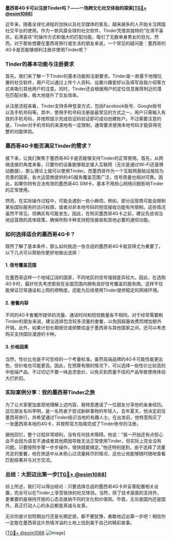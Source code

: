 **墨西哥4G卡可以注册Tinder吗？——一场跨文化社交体验的探索[[TG💪+ @esim1088](https://t.me/s/esim1088)]**

近年来，随着全球化进程的加快以及社交媒体的普及，越来越多的人开始关注跨国社交平台的使用。作为一款风靡全球的社交软件，Tinder凭借其独特的“左滑不喜欢，右滑喜欢”的操作方式和强大的匹配功能，吸引了无数单身男女的目光。然而，对于那些想要在墨西哥旅行或生活的朋友来说，一个常见的疑问是：墨西哥的4G卡是否能够顺利注册并使用Tinder呢？

### Tinder的基本功能与注册要求

首先，我们来了解一下Tinder的基本功能和注册要求。Tinder是一款基于地理位置的社交软件，用户可以通过上传个人资料、设置兴趣爱好以及填写自我介绍等方式来吸引其他用户的注意。同时，Tinder还会根据用户的定位信息推荐附近的潜在匹配对象，极大地提升了交友效率。

从注册流程来看，Tinder支持多种登录方式，包括Facebook账号、Google账号以及手机号码等。其中，使用手机号码注册是最常见的方式之一。用户只需输入有效的手机号码，并按照提示完成验证码验证即可成功创建账户。不过需要注意的是，Tinder对手机号码的来源地有一定限制，通常要求使用本地号码才能获得完整的功能体验。

### 墨西哥4G卡能否满足Tinder的需求？

接下来，让我们聚焦于墨西哥4G卡是否能够支持Tinder的正常使用。首先，从网络连接的角度来看，只要你的设备能够稳定接入互联网（无论是通过Wi-Fi还是移动数据），那么理论上就可以使用Tinder。而墨西哥作为一个互联网基础设施较为完善的国家，各大运营商提供的4G服务覆盖范围广泛，信号质量也相对可靠。因此，如果你持有合法有效的墨西哥4G SIM卡，基本不用担心网络问题影响Tinder的正常使用。

然而，在实际操作过程中，可能会遇到一些小麻烦。例如，部分运营商可能会限制某些国际服务的访问权限，或者对非本地号码的短信接收功能有所限制。这些情况虽然不常见，但确实有可能发生。因此，在购买墨西哥4G卡之前，建议先咨询当地运营商的具体政策，确保所购卡种支持短信接收和其他必要的通信功能。

### 如何选择适合的墨西哥4G卡？

既然了解了基本条件，那么如何挑选一张合适的墨西哥4G卡就显得尤为重要了。以下几点可以帮助你更好地做出选择：

#### 1. **信号覆盖范围**
   在墨西哥这样一个地域辽阔的国家，不同地区的信号强弱差异较大。因此，在选购4G卡时，最好优先考虑那些在全国范围内拥有良好信号覆盖的服务商。这样不仅能保证日常通话和上网的顺畅度，还能为后续使用Tinder提供稳定的网络环境。

#### 2. **套餐内容**
   不同的4G卡套餐所提供的流量、通话时间和短信数量各不相同。对于经常需要刷Tinder的朋友来说，建议选择包含较多流量的套餐，以免因超量收费而增加额外开销。此外，如果计划长期居住或频繁往返于墨西哥与其他国家之间，还可以考虑购买支持国际漫游的卡种。

#### 3. **价格因素**
   当然，性价比也是不可忽视的一个考量标准。虽然高端品牌的4G卡可能性能更出色，但价格也可能更高。因此，在预算有限的情况下，可以选择一些性价比较高的中低端产品。不过切记不要一味追求低价，以免买到质量不佳的产品导致使用体验大打折扣。

### 实际案例分享：我的墨西哥Tinder之旅

为了让大家更加直观地理解上述内容，我特意邀请了一位朋友分享他的亲身经历。这位朋友名叫李明，是一名热衷于尝试新鲜事物的年轻人。去年夏天，他决定前往墨西哥旅行，并希望通过Tinder结识当地的有趣人士。在出发前，他特意购买了一张墨西哥本地的4G卡，并按照官方指南完成了Tinder账号的注册。

据他回忆，整个过程非常顺利，没有任何技术障碍。他说：“我一开始还有点担心会不会因为语言不通或者其他原因导致无法正常使用Tinder，但实际上完全没有问题。只要按照步骤一步步操作，很快就能搞定。”他还特别提到，由于选择了流量充足的套餐，他在旅途中从未担心过流量耗尽的情况，这也让他能够随时随地查看匹配结果并与对方交流。

### 总结：大胆迈出第一步[[TG💪+ @esim1088](https://t.me/s/esim1088)]

综上所述，我们可以得出结论：只要选择合适的墨西哥4G卡并妥善配置相关设置，完全可以在Tinder上享受愉快的社交体验。当然，除了技术层面的支持外，更重要的是保持开放的心态去接纳不同的文化和价值观。毕竟，无论是国内还是国外，真正打动人心的永远都是真诚与友善。

无论你是计划短期出行还是长期定居，都不要犹豫，勇敢地迈出第一步吧！相信你一定能在墨西哥这片热情洋溢的土地上找到属于自己的精彩故事。

[[TG💪+ @esim1088](https://t.me/s/esim1088) ![Image](https://i.postimg.cc/4NQfJmqS/Snipaste-2025-05-13-00-14-12.png)]